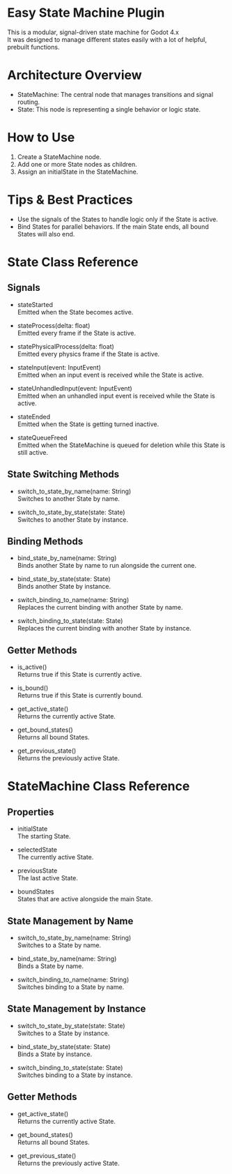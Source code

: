 # Easy State Machine Plugin
This is a modular, signal-driven state machine for Godot 4.x  
It was designed to manage different states easily with a lot of helpful, prebuilt functions.


# Architecture Overview
- StateMachine: The central node that manages transitions and signal routing.
- State: This node is representing a single behavior or logic state.    


# How to Use
1. Create a StateMachine node.
2. Add one or more State nodes as children.
3. Assign an initialState in the StateMachine.


# Tips & Best Practices
- Use the signals of the States to handle logic only if the State is active.
- Bind States for parallel behaviors. If the main State ends, all bound States will also end.


# State Class Reference
## Signals
- stateStarted  
Emitted when the State becomes active. 

- stateProcess(delta: float)  
Emitted every frame if the State is active.

- statePhysicalProcess(delta: float)   
Emitted every physics frame if the State is active.

- stateInput(event: InputEvent)   
Emitted when an input event is received while the State is active.

- stateUnhandledInput(event: InputEvent)   
Emitted when an unhandled input event is received while the State is active.

- stateEnded   
Emitted when the State is getting turned inactive.

- stateQueueFreed   
Emitted when the StateMachine is queued for deletion while this State is still active.


## State Switching Methods
- switch_to_state_by_name(name: String)  
Switches to another State by name.

- switch_to_state_by_state(state: State)  
Switches to another State by instance.

## Binding Methods
- bind_state_by_name(name: String)   
Binds another State by name to run alongside the current one.

- bind_state_by_state(state: State)    
Binds another State by instance.

- switch_binding_to_name(name: String)  
Replaces the current binding with another State by name.

- switch_binding_to_state(state: State)  
Replaces the current binding with another State by instance.

## Getter Methods
- is_active()  
Returns true if this State is currently active.

- is_bound()   
Returns true if this State is currently bound.

- get_active_state()   
Returns the currently active State.

- get_bound_states()  
Returns all bound States.

- get_previous_state()   
Returns the previously active State.

# StateMachine Class Reference
## Properties
- initialState  
The starting State.

- selectedState   
The currently active State.

- previousState  
The last active State.

- boundStates   
States that are active alongside the main State.

## State Management by Name
- switch_to_state_by_name(name: String)  
Switches to a State by name.

- bind_state_by_name(name: String)  
Binds a State by name.

- switch_binding_to_name(name: String)  
Switches binding to a State by name.

## State Management by Instance
- switch_to_state_by_state(state: State)   
Switches to a State by instance.

- bind_state_by_state(state: State)    
Binds a State by instance.

- switch_binding_to_state(state: State)   
Switches binding to a State by instance.

## Getter Methods
- get_active_state()  
Returns the currently active State.

- get_bound_states()   
Returns all bound States.

- get_previous_state()  
Returns the previously active State.

